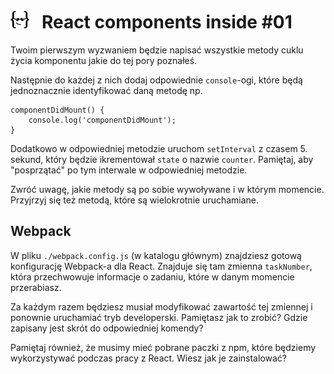 # [![](../assets/img/logo-readme2.jpg)](https://devmentor.pl) &nbsp; React components inside #01

Twoim pierwszym wyzwaniem będzie napisać wszystkie metody cuklu życia komponentu jakie do tej pory poznałeś.

Następnie do każdej z nich dodaj odpowiednie `console`-ogi, które będą jednoznacznie identyfikować daną metodę np.

```
componentDidMount() {
    console.log('componentDidMount');
}
```

Dodatkowo w odpowiedniej metodzie uruchom `setInterval` z czasem 5. sekund, który będzie ikrementował `state` o nazwie `counter`. Pamiętaj, aby "posprzątać" po tym interwale w odpowiedniej metodzie.

Zwróć uwagę, jakie metody są po sobie wywoływane i w którym momencie. Przyjrzyj się też metodą, które są wielokrotnie uruchamiane. 

## Webpack

W pliku `./webpack.config.js` (w katalogu głównym) znajdziesz gotową konfigurację Webpack-a dla React. Znajduje się tam zmienna `taskNumber`, która przechwowuje informacje o zadaniu, które w danym momencie przerabiasz.

Za każdym razem będziesz musiał modyfikować zawartość tej zmiennej i ponownie uruchamiać tryb developerski. Pamiętasz jak to zrobić? Gdzie zapisany jest skrót do odpowiedniej komendy?

Pamiętaj również, że musimy mieć pobrane paczki z npm, które będziemy wykorzystywać podczas pracy z React. Wiesz jak je zainstalować?